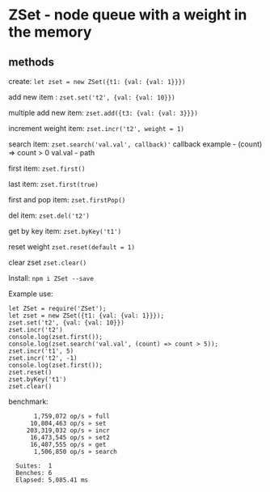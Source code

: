 # ZSet - node queue with a weight in the memory

## methods
create: 
``` let zset = new ZSet({t1: {val: {val: 1}}}) ```

add new item :
``` zset.set('t2', {val: {val: 10}}) ```

multiple add new item:
``` zset.add({t3: {val: {val: 3}}}) ```

increment weight item:
``` zset.incr('t2', weight = 1) ```

search item: 
``` zset.search('val.val', callback)' ```
callback example - (count) => count > 0
val.val - path

first item: 
``` zset.first() ```

last item: 
``` zset.first(true) ```

first and pop item: 
``` zset.firstPop() ```

del item: 
``` zset.del('t2') ```

get by key item: 
``` zset.byKey('t1') ```

reset weight
``` zset.reset(default = 1) ```

clear zset
``` zset.clear() ```

Install: 
``` npm i ZSet --save ```

Example use: 
```
let ZSet = require('ZSet');
let zset = new ZSet({t1: {val: {val: 1}}});
zset.set('t2', {val: {val: 10}})
zset.incr('t2')
console.log(zset.first());
console.log(zset.search('val.val', (count) => count > 5));
zset.incr('t1', 5)
zset.incr('t2', -1)
console.log(zset.first());
zset.reset()
zset.byKey('t1')
zset.clear()
```

benchmark:
```
       1,759,072 op/s » full
      10,804,463 op/s » set
     203,319,032 op/s » incr
      16,473,545 op/s » set2
      16,407,555 op/s » get
       1,506,850 op/s » search

  Suites:  1
  Benches: 6
  Elapsed: 5,085.41 ms
```

